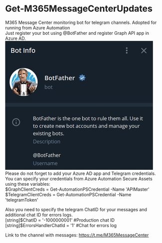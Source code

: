 # Get-M365MessageCenterUpdates
M365 Message Center monitoring bot for telegram channels. Adopted for running from Azure Automation  
Just register your bot using @BotFather and register Graph API app in Azure AD.  
![Config_Screen](/images/Readme_picture2.png)   
Please do not forget to add your Azure AD app and Telegram credentials.  
You can specify your credentials from Azure Automation Secure Assets using these variables:  
$GraphClientCreds = Get-AutomationPSCredential -Name 'APIMaster'  
$TelegramClientCreds = Get-AutomationPSCredential -Name 'telegramToken'     

Also you need to specify the telegram ChatID for your messages and additional chat ID for errors logs.  
[string]$ChatID = '-1000000001' #Production chat ID  
[string]$ErrorsHandlerChatId = '1' #Chat for errors log  

Link to the channel with messages: https://t.me/M365MessageCenter
